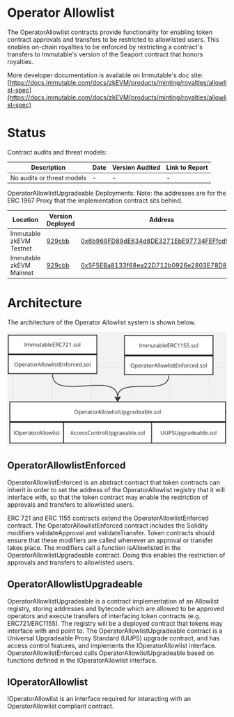 # Operator Allowlist

The OperatorAllowlist contracts provide functionality for enabling token contract approvals and transfers to be restricted to allowlisted users. This enables on-chain royalties to be enforced by restricting a contract's transfers to Immutable's version of the Seaport contract that honors royalties.

More developer documentation is available on Immutable's doc site: [https://docs.immutable.com/docs/zkEVM/products/minting/royalties/allowlist-spec](https://docs.immutable.com/docs/zkEVM/products/minting/royalties/allowlist-spec)


# Status

Contract audits and threat models:

| Description               | Date             |Version Audited  | Link to Report |
|---------------------------|------------------|-----------------|----------------|
| No audits or threat models | -                | -               | -              |

OperatorAllowlistUpgradeable Deployments: Note: the addresses are for the ERC 1967 Proxy that the implementation contract sits behind.

| Location                  | Version Deployed | Address |
|---------------------------|------------------|---------|
| Immutable zkEVM Testnet   | [929cbb](https://github.com/immutable/contracts/blob/929cbbb9bfabdc854b2c21b1c7a8c7ab396f6676/contracts/allowlist/OperatorAllowlistUpgradeable.sol)     | [0x6b969FD89dE634d8DE3271EbE97734FEFfcd58eE](https://explorer.testnet.immutable.com/address/0x6b969FD89dE634d8DE3271EbE97734FEFfcd58eE)  |
| Immutable zkEVM Mainnet   | [929cbb](https://github.com/immutable/contracts/blob/929cbbb9bfabdc854b2c21b1c7a8c7ab396f6676/contracts/allowlist/OperatorAllowlistUpgradeable.sol)    | [0x5F5EBa8133f68ea22D712b0926e2803E78D89221](https://explorer.immutable.com/address/0x5F5EBa8133f68ea22D712b0926e2803E78D89221?tab=contract)       |


# Architecture

The architecture of the Operator Allowlist system is shown below. 

![Operator Allowlist Architecture](./oal-architecture.png)

## OperatorAllowlistEnforced

OperatorAllowlistEnforced is an abstract contract that token contracts can inherit in order to set the address of the OperatorAllowlist registry that it will interface with, so that the token contract may enable the restriction of approvals and transfers to allowlisted users.

ERC 721 and ERC 1155 contracts extend the OperatorAllowlistEnforced contract. The OperatorAllowlistEnforced contract includes the Solidity modifiers validateApproval and validateTransfer. Token contracts should ensure that these modifiers are called whenever an approval or transfer takes place. The modifiers call a function isAllowlisted in the OperatorAllowlistUpgradeable contract. Doing this enables the restriction of approvals and transfers to allowlisted users.

## OperatorAllowlistUpgradeable

OperatorAllowlistUpgradeable is a contract implementation of an Allowlist registry, storing addresses and bytecode which are allowed to be approved operators and execute transfers of interfacing token contracts (e.g. ERC721/ERC1155). The registry will be a deployed contract that tokens may interface with and point to. The OperatorAllowlistUpgradeable contract is a Universal Upgradeable Proxy Standard (UUPS) upgrade contract, and has access control features, and implements the IOperatorAllowlist interface. OperatorAllowlistEnforced calls OperatorAllowlistUpgradeable based on functions defined in the IOperatorAllowlist interface.

## IOperatorAllowlist

IOperatorAllowlist is an interface required for interacting with an OperatorAllowlist compliant contract.

